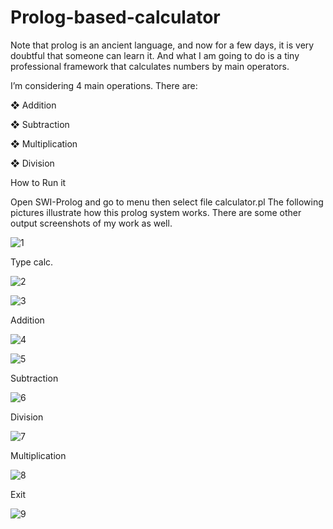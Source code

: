 # Prolog-based-calculator

Note that prolog is an ancient language, and now for a few days, it is very doubtful that someone can 
learn it. And what I am going to do is a tiny professional framework that calculates numbers by main 
operators.

I’m considering 4 main operations. There are:

❖ Addition

❖ Subtraction

❖ Multiplication

❖ Division


How to Run it


Open SWI-Prolog and go to menu then select file calculator.pl
The following pictures illustrate how this prolog system works. There are some other output screenshots 
of my work as well.


![1](https://user-images.githubusercontent.com/80207262/177050624-f6827350-aec6-417b-ac22-7f22da0762d9.PNG)


Type calc.

![2](https://user-images.githubusercontent.com/80207262/177050660-a89e7806-d6f6-4a48-883b-a347a2b5444c.PNG)


![3](https://user-images.githubusercontent.com/80207262/177050676-bb63e29a-3ccf-4bd8-87bc-17bcbd95d8fb.PNG)


Addition

![4](https://user-images.githubusercontent.com/80207262/177050688-42406773-f59d-49b1-968c-613ba861cf92.PNG)

![5](https://user-images.githubusercontent.com/80207262/177050746-2a199962-65e1-4e6a-b811-fdf466a51a9c.PNG)


Subtraction

![6](https://user-images.githubusercontent.com/80207262/177050768-0f2f8a33-81b3-44bb-a17e-78006c55b271.PNG)

Division

![7](https://user-images.githubusercontent.com/80207262/177050784-cb10afe4-0dae-47a7-855a-5debd835a84e.PNG)

Multiplication

![8](https://user-images.githubusercontent.com/80207262/177050800-4ff0390d-c2ab-42f3-ab8b-4079f98efe0a.PNG)

Exit

![9](https://user-images.githubusercontent.com/80207262/177050814-fb2e1abb-1104-44dd-83bf-aa0eff3306c7.PNG)











